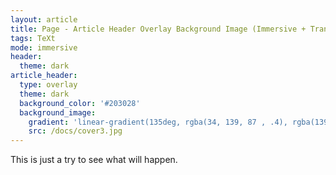 ```yaml
---
layout: article
title: Page - Article Header Overlay Background Image (Immersive + Translucent Header)
tags: TeXt
mode: immersive
header:
  theme: dark
article_header:
  type: overlay
  theme: dark
  background_color: '#203028'
  background_image:
    gradient: 'linear-gradient(135deg, rgba(34, 139, 87 , .4), rgba(139, 34, 139, .4))'
    src: /docs/cover3.jpg
---
```


This is just a try to see what will happen.

